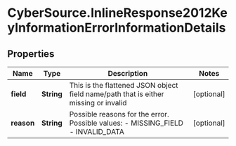 # CyberSource.InlineResponse2012KeyInformationErrorInformationDetails

## Properties
Name | Type | Description | Notes
------------ | ------------- | ------------- | -------------
**field** | **String** | This is the flattened JSON object field name/path that is either missing or invalid | [optional] 
**reason** | **String** | Possible reasons for the error. Possible values:  - MISSING_FIELD  - INVALID_DATA  | [optional] 


